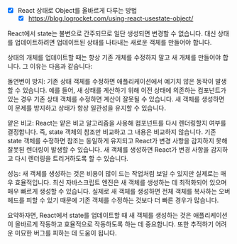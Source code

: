 
- [x] React 상태로 Object를 올바르게 다루는 방법
	- [x] https://blog.logrocket.com/using-react-usestate-object/

React에서 state는 불변으로 간주되므로 일단 생성되면 변경할 수 없습니다. 대신 상태를 업데이트하려면 업데이트된 상태를 나타내는 새로운 객체를 만들어야 합니다.  
  
상태의 개체를 업데이트할 때는 항상 기존 개체를 수정하지 말고 새 개체를 만들어야 합니다. 그 이유는 다음과 같습니다:  
  
돌연변이 방지: 기존 상태 객체를 수정하면 애플리케이션에서 예기치 않은 동작이 발생할 수 있습니다. 예를 들어, 새 상태를 계산하기 위해 이전 상태에 의존하는 컴포넌트가 있는 경우 기존 상태 객체를 수정하면 계산이 잘못될 수 있습니다. 새 객체를 생성하면 이 문제를 방지하고 상태가 항상 일관성을 유지할 수 있습니다.  
  
얕은 비교: React는 얕은 비교 알고리즘을 사용해 컴포넌트를 다시 렌더링할지 여부를 결정합니다. 즉, state 객체의 참조만 비교하고 그 내용은 비교하지 않습니다. 기존 state 객체를 수정하면 참조는 동일하게 유지되고 React가 변경 사항을 감지하지 못해 잘못된 렌더링이 발생할 수 있습니다. 새 객체를 생성하면 React가 변경 사항을 감지하고 다시 렌더링을 트리거하도록 할 수 있습니다.  
  
성능: 새 객체를 생성하는 것은 비용이 많이 드는 작업처럼 보일 수 있지만 실제로는 매우 효율적입니다. 최신 자바스크립트 엔진은 새 객체를 생성하는 데 최적화되어 있으며 매우 빠르게 생성할 수 있습니다. 실제로 새 객체를 생성하면 전체 객체를 복사하는 오버헤드를 피할 수 있기 때문에 기존 객체를 수정하는 것보다 더 빠른 경우가 많습니다.  
  
요약하자면, React에서 state를 업데이트할 때 새 객체를 생성하는 것은 애플리케이션이 올바르게 작동하고 효율적으로 작동하도록 하는 데 중요합니다. 또한 추적하기 어려운 미묘한 버그를 피하는 데 도움이 됩니다.  
